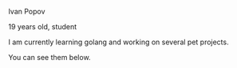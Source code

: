 Ivan Popov

19 years old, student

I am currently learning golang and working on several pet projects.

You can see them below.
